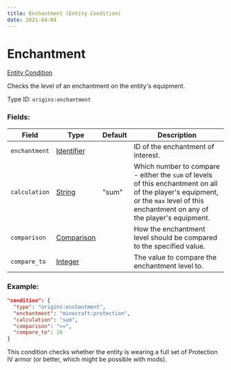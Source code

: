 ```yaml
---
title: Enchantment (Entity Condition)
date: 2021-04-04
---
```


# Enchantment

[Entity Condition](../entity_conditions.md)

Checks the level of an enchantment on the entity's equipment.

Type ID: `origins:enchantment`

### Fields:

Field  | Type | Default | Description
-------|------|---------|-------------
`enchantment` | [Identifier](../data_types/identifier.md) | | ID of the enchantment of interest.
`calculation` | [String](../data_types/string.md) | "sum" | Which number to compare - either the `sum` of levels of this enchantment on all of the player's equipment, or the `max` level of this enchantment on any of the player's equipment.
`comparison` | [Comparison](../data_types/comparison.md) | | How the enchantment level should be compared to the specified value.
`compare_to` | [Integer](../data_types/integer.md) | | The value to compare the enchantment level to.

### Example:

```json
"condition": {
  "type": "origins:enchantment",
  "enchantment": "minecraft:protection",
  "calculation": "sum",
  "comparison": ">=",
  "compare_to": 16
}
```
This condition checks whether the entity is wearing a full set of Protection IV armor (or better, which might be possible with mods).
